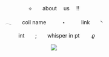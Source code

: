 <p align="center"> ⟡　　about  us  !! </p>
<p align="center"> 𓂃　　coll name   ⋆   link  ◝ </p>
<p align="center"> 　int  ;  whisper in pt 　　𝜚 </p>

<p align="center"> <img width"550" height"400" src="https://64.media.tumblr.com/6bc2525b779762c8a8f901d535727cbd/c6f5badd205032df-80/s250x400/5a139660e67b3509f09e1e2b321477a1586ade2e.gifv"> </p>
